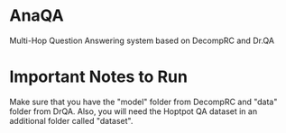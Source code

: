 # AnaQA
Multi-Hop Question Answering system based on DecompRC and Dr.QA

# Important Notes to Run
Make sure that you have the "model" folder from DecompRC and "data" folder from DrQA. Also, you will need the Hoptpot QA dataset in an additional folder called "dataset".
